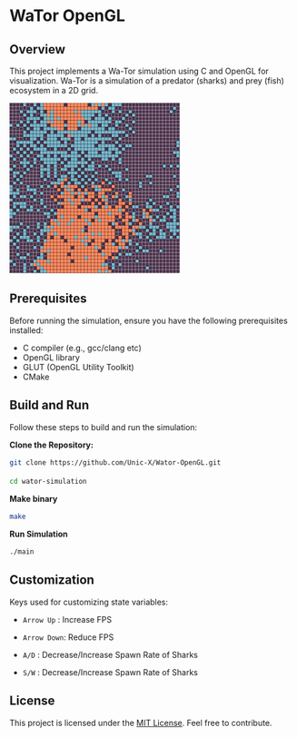 # WaTor OpenGL

## Overview

This project implements a Wa-Tor simulation using C and OpenGL for visualization. Wa-Tor is a simulation of a predator (sharks) and prey (fish) ecosystem in a 2D grid.

<img src="./images/wator.png"  width="300" height="300">

## Prerequisites

Before running the simulation, ensure you have the following prerequisites installed:

- C compiler (e.g., gcc/clang etc)
- OpenGL library
- GLUT (OpenGL Utility Toolkit)
- CMake

## Build and Run

Follow these steps to build and run the simulation:

**Clone the Repository:**

```sh
git clone https://github.com/Unic-X/Wator-OpenGL.git

cd wator-simulation
```
**Make binary**

```sh
make
```
**Run Simulation**

```sh
./main
```

## Customization
Keys used for customizing state variables: 

* `Arrow Up` : Increase FPS 

* `Arrow Down`: Reduce FPS

* `A/D` : Decrease/Increase Spawn Rate of Sharks

* `S/W` : Decrease/Increase Spawn Rate of Sharks


## License

This project is licensed under the [MIT License](https://spdx.org/licenses/MIT.html). Feel free to contribute.